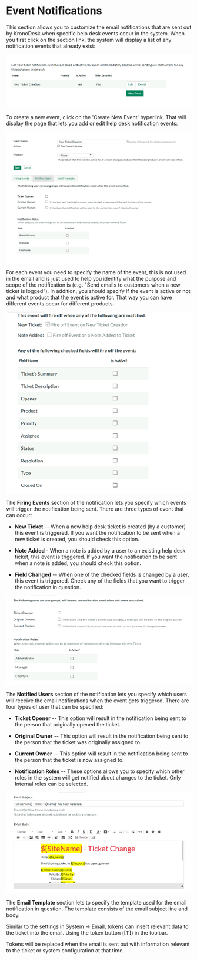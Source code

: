 # Event Notifications

This section allows you to customize the email notifications that are
sent out by KronoDesk when specific help desk events occur in the
system. When you first click on the section link, the system will
display a list of any notification events that already exist:

![](img/Event_Notifications_62.png)




To create a new event, click on the 'Create New Event' hyperlink. That
will display the page that lets you add or edit help desk notification
events:

![](img/Event_Notifications_63.png)




For each event you need to specify the name of the event, this is not
used in the email and is just used to help you identify what the purpose
and scope of the notification is (e.g. "Send emails to customers when a
new ticket is logged"). In addition, you should specify if the event is
active or not and what product that the event is active for. That way
you can have different events occur for different products.

![](img/Event_Notifications_64.png)




The **Firing Events** section of the notification lets you specify which
events will trigger the notification being sent. There are three types
of event that can occur:

- **New Ticket** -- When a new help desk ticket is created (by a customer)
this event is triggered. If you want the notification to be sent when a
new ticket is created, you should check this option.

- **Note Added** - When a note is added by a user to an existing help desk
ticket, this event is triggered. If you want the notification to be sent
when a note is added, you should check this option.

- **Field Changed** -- When one of the checked fields is changed by a
user, this event is triggered. Check any of the fields that you want to
trigger the notification in question.

![](img/Event_Notifications_65.png)




The **Notified Users** section of the notification lets you specify
which users will receive the email notifications when the event gets
triggered. There are four types of user that can be specified:

- **Ticket Opener** -- This option will result in the notification being
sent to the person that originally opened the ticket.

- **Original Owner** -- This option will result in the notification being
sent to the person that the ticket was originally assigned to.

- **Current Owner** -- This option will result in the notification being
sent to the person that the ticket is now assigned to.

- **Notification Roles** -- These options allows you to specify which
other roles in the system will get notified about changes to the ticket.
Only Internal roles can be selected.

![](img/Event_Notifications_66.png)




The **Email Template** section lets to specify the template used for the
email notification in question. The template consists of the email
subject line and body.

Similar to the settings in System -\> Email, tokens can insert relevant
data to the ticket into the email. Using the token button (**\[T\]**) in
the toolbar.

Tokens will be replaced when the email is sent out with information
relevant to the ticket or system configuration at that time.

